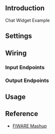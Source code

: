## Introduction

Chat Widget Example

## Settings

## Wiring

### Input Endpoints

### Output Endpoints

## Usage

## Reference

- [FIWARE Mashup](https://mashup.lab.fiware.org/)
